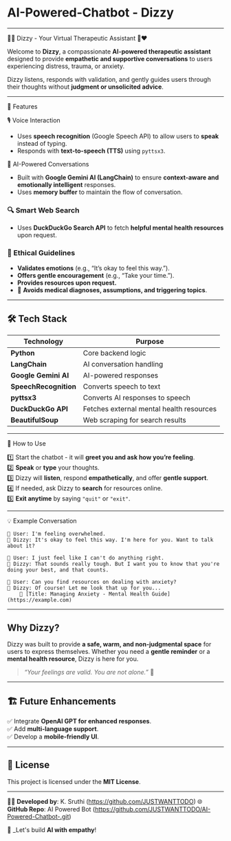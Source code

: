 # AI-Powered-Chatbot - Dizzy

---

🧘‍♀️ Dizzy - Your Virtual Therapeutic Assistant 🤖❤️  

Welcome to **Dizzy**, a compassionate **AI-powered therapeutic assistant** designed to provide **empathetic and supportive conversations** to users experiencing distress, trauma, or anxiety.  

Dizzy listens, responds with validation, and gently guides users through their thoughts without **judgment or unsolicited advice**.  

---

🌟 Features  

🎙️ Voice Interaction  
- Uses **speech recognition** (Google Speech API) to allow users to **speak** instead of typing.  
- Responds with **text-to-speech (TTS)** using `pyttsx3`.  

🧠 AI-Powered Conversations  
- Built with **Google Gemini AI (LangChain)** to ensure **context-aware and emotionally intelligent** responses.  
- Uses **memory buffer** to maintain the flow of conversation.  

### 🔍 Smart Web Search  
- Uses **DuckDuckGo Search API** to fetch **helpful mental health resources** upon request.  

### 📜 Ethical Guidelines  
- **Validates emotions** (e.g., “It’s okay to feel this way.”).  
- **Offers gentle encouragement** (e.g., “Take your time.”).  
- **Provides resources upon request.**  
- 🚫 **Avoids medical diagnoses, assumptions, and triggering topics**.  

---

## 🛠️ Tech Stack  

| Technology  | Purpose  |
|-------------|----------|
| **Python** | Core backend logic  |
| **LangChain** | AI conversation handling  |
| **Google Gemini AI** | AI-powered responses  |
| **SpeechRecognition** | Converts speech to text  |
| **pyttsx3** | Converts AI responses to speech  |
| **DuckDuckGo API** | Fetches external mental health resources  |
| **BeautifulSoup** | Web scraping for search results  |

---

🎤 How to Use  

1️⃣ Start the chatbot - it will **greet you and ask how you’re feeling**.  
2️⃣ **Speak** or **type** your thoughts.  
3️⃣ Dizzy will **listen**, respond **empathetically**, and offer **gentle support**.  
4️⃣ If needed, ask Dizzy to **search** for resources online.  
5️⃣ **Exit anytime** by saying `"quit"` or `"exit"`.  

---

💡 Example Conversation  

```
👤 User: I'm feeling overwhelmed.  
🤖 Dizzy: It's okay to feel this way. I'm here for you. Want to talk about it?  

👤 User: I just feel like I can't do anything right.  
🤖 Dizzy: That sounds really tough. But I want you to know that you're doing your best, and that counts.  

👤 User: Can you find resources on dealing with anxiety?  
🤖 Dizzy: Of course! Let me look that up for you...  
    📌 [Title: Managing Anxiety - Mental Health Guide](https://example.com)  
```

---

## Why Dizzy?  
Dizzy was built to provide **a safe, warm, and non-judgmental space** for users to express themselves. Whether you need a **gentle reminder** or a **mental health resource**, Dizzy is here for you.  

> _“Your feelings are valid. You are not alone.”_ 💙  

---

## 🏗️ Future Enhancements  
✅ Integrate **OpenAI GPT for enhanced responses**.  
✅ Add **multi-language support**.  
✅ Develop a **mobile-friendly UI**.  

---

## 📜 License  
This project is licensed under the **MIT License**. 

---

👩‍💻 **Developed by**: K. Sruthi (https://github.com/JUSTWANTTODO)
🌐 **GitHub Repo**: AI Powered Bot (https://github.com/JUSTWANTTODO/AI-Powered-Chatbot-.git)

🚀 _Let's build **AI with empathy**!
